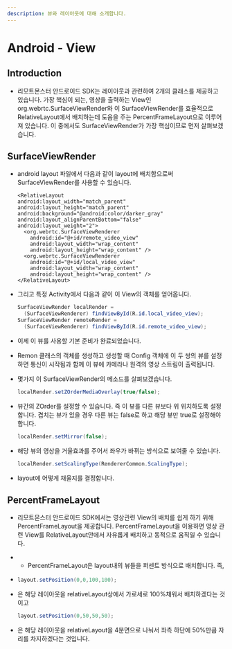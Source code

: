 ```yaml
---
description: 뷰와 레이아웃에 대해 소개합니다.
---
```


# Android - View

## Introduction

* 리모트몬스터 안드로이드 SDK는 레이아웃과 관련하여 2개의 클래스를 제공하고 있습니다. 가장 핵심이 되는, 영상을 출력하는 View인 org.webrtc.SurfaceViewRender와 이 SurfaceViewRender를 효율적으로 RelativeLayout에서 배치하는데 도움을 주는 PercentFrameLayout으로 이루어져 있습니다. 이 중에서도 SurfaceViewRender가 가장 핵심이므로 먼저 살펴보겠습니다.

## SurfaceViewRender

* android layout 파일에서 다음과 같이 layout에 배치함으로써 SurfaceViewRender를 사용할 수 있습니다.

  ```markup
  <RelativeLayout
  android:layout_width="match_parent"
  android:layout_height="match_parent"
  android:background="@android:color/darker_gray"
  android:layout_alignParentBottom="false"
  android:layout_weight="2">
    <org.webrtc.SurfaceViewRenderer
      android:id="@+id/remote_video_view"
      android:layout_width="wrap_content"
      android:layout_height="wrap_content" />
    <org.webrtc.SurfaceViewRenderer
      android:id="@+id/local_video_view"
      android:layout_width="wrap_content"
      android:layout_height="wrap_content" />
  </RelativeLayout>
  ```

* 그리고 특정 Activity에서 다음과 같이 이 View의 객체를 얻어옵니다.

  ```java
  SurfaceViewRender localRender =
    (SurfaceViewRenderer) findViewById(R.id.local_video_view);
  SurfaceViewRender remoteRender =
    (SurfaceViewRenderer) findViewById(R.id.remote_video_view);
  ```

* 이제 이 뷰를 사용할 기본 준비가 완료되었습니다.
* Remon 클래스의 객체를 생성하고 생성할 때 Config 객체에 이 두 쌍의 뷰를 설정하면 통신이 시작됨과 함께 이 뷰에 카메라나 원격의 영상 스트림이 출력됩니다.
* 몇가지 이 SurfaceViewRender의 메소드를 살펴보겠습니다.

  ```java
  localRender.setZOrderMediaOverlay(true/false);
  ```

* 뷰간의 ZOrder를 설정할 수 있습니다. 즉 이 뷰를 다른 뷰보다 위 위치하도록 설정합니다. 겹치는 뷰가 있을 경우 다른 뷰는 false로 하고 해당 뷰만 true로 설정해야 합니다.

  ```java
  localRender.setMirror(false);
  ```

* 해당 뷰의 영상을 거울효과를 주어서 좌우가 바뀌는 방식으로 보여줄 수 있습니다.

  ```java
  localRender.setScalingType(RendererCommon.ScalingType);
  ```

* layout에 어떻게 채울지를 결정합니다.

## PercentFrameLayout

* 리모트몬스터 안드로이드 SDK에서는 영상관련 View의 배치를 쉽게 하기 위해 PercentFrameLayout을 제공합니다. PercentFrameLayout을 이용하면 영상 관련 View를 RelativeLayout안에서 자유롭게 배치하고 동적으로 움직일 수 있습니다.
* * PercentFrameLayout은 layout내의 뷰들을 퍼센트 방식으로 배치합니다. 즉,
* ```java
  layout.setPosition(0,0,100,100);
  ```
* 은 해당 레이아웃을 relativeLayout상에서 가로세로 100%채워서 배치하겠다는 것이고

  ```java
  layout.setPosition(0,50,50,50);
  ```

* 은 해당 레이아웃을 relativeLayout을 4분면으로 나눠서 좌측 하단에 50%만큼 자리를 차지하겠다는 것입니다.

